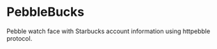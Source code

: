 PebbleBucks
===========

Pebble watch face with Starbucks account information using httpebble protocol.
